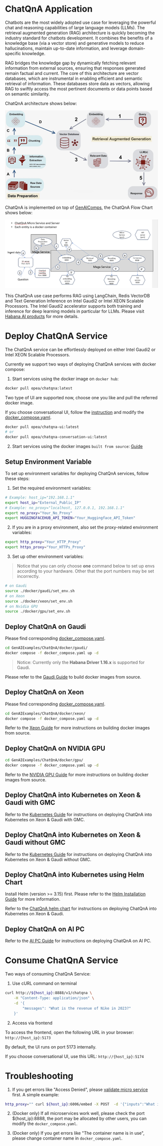 # ChatQnA Application

Chatbots are the most widely adopted use case for leveraging the powerful chat and reasoning capabilities of large language models (LLMs). The retrieval augmented generation (RAG) architecture is quickly becoming the industry standard for chatbots development. It combines the benefits of a knowledge base (via a vector store) and generative models to reduce hallucinations, maintain up-to-date information, and leverage domain-specific knowledge.

RAG bridges the knowledge gap by dynamically fetching relevant information from external sources, ensuring that responses generated remain factual and current. The core of this architecture are vector databases, which are instrumental in enabling efficient and semantic retrieval of information. These databases store data as vectors, allowing RAG to swiftly access the most pertinent documents or data points based on semantic similarity.

ChatQnA architecture shows below:

![architecture](./assets/img/chatqna_architecture.png)

ChatQnA is implemented on top of [GenAIComps](https://github.com/opea-project/GenAIComps), the ChatQnA Flow Chart shows below:

![Flow Chart](./assets/img/chatqna_flow_chart.png)

This ChatQnA use case performs RAG using LangChain, Redis VectorDB and Text Generation Inference on Intel Gaudi2 or Intel XEON Scalable Processors. The Intel Gaudi2 accelerator supports both training and inference for deep learning models in particular for LLMs. Please visit [Habana AI products](https://habana.ai/products) for more details.

# Deploy ChatQnA Service

The ChatQnA service can be effortlessly deployed on either Intel Gaudi2 or Intel XEON Scalable Processors.

Currently we support two ways of deploying ChatQnA services with docker compose:

1. Start services using the docker image on `docker hub`:

```bash
docker pull opea/chatqna:latest
```

Two type of UI are supported now, choose one you like and pull the referred docker image.

If you choose conversational UI, follow the [instruction](https://github.com/opea-project/GenAIExamples/tree/main/ChatQnA/docker/gaudi#-launch-the-conversational-ui-optional) and modify the [docker_compose.yaml](./docker/xeon/docker_compose.yaml).

```bash
docker pull opea/chatqna-ui:latest
# or
docker pull opea/chatqna-conversation-ui:latest
```

2. Start services using the docker images `built from source`: [Guide](./docker)

## Setup Environment Variable

To set up environment variables for deploying ChatQnA services, follow these steps:

1. Set the required environment variables:

```bash
# Example: host_ip="192.168.1.1"
export host_ip="External_Public_IP"
# Example: no_proxy="localhost, 127.0.0.1, 192.168.1.1"
export no_proxy="Your_No_Proxy"
export HUGGINGFACEHUB_API_TOKEN="Your_Huggingface_API_Token"
```

2. If you are in a proxy environment, also set the proxy-related environment variables:

```bash
export http_proxy="Your_HTTP_Proxy"
export https_proxy="Your_HTTPs_Proxy"
```

3. Set up other environment variables:

> Notice that you can only choose <b>one</b> command below to set up envs according to your hardware. Other that the port numbers may be set incorrectly.

```bash
# on Gaudi
source ./docker/gaudi/set_env.sh
# on Xeon
source ./docker/xeon/set_env.sh
# on Nvidia GPU
source ./docker/gpu/set_env.sh
```

## Deploy ChatQnA on Gaudi

Please find corresponding [docker_compose.yaml](./docker/gaudi/docker_compose.yaml).

```bash
cd GenAIExamples/ChatQnA/docker/gaudi/
docker compose -f docker_compose.yaml up -d
```

> Notice: Currently only the <b>Habana Driver 1.16.x</b> is supported for Gaudi.

Please refer to the [Gaudi Guide](./docker/gaudi/README.md) to build docker images from source.

## Deploy ChatQnA on Xeon

Please find corresponding [docker_compose.yaml](./docker/xeon/docker_compose.yaml).

```bash
cd GenAIExamples/ChatQnA/docker/xeon/
docker compose -f docker_compose.yaml up -d
```

Refer to the [Xeon Guide](./docker/xeon/README.md) for more instructions on building docker images from source.

## Deploy ChatQnA on NVIDIA GPU

```bash
cd GenAIExamples/ChatQnA/docker/gpu/
docker compose -f docker_compose.yaml up -d
```

Refer to the [NVIDIA GPU Guide](./docker/gpu/README.md) for more instructions on building docker images from source.

## Deploy ChatQnA into Kubernetes on Xeon & Gaudi with GMC

Refer to the [Kubernetes Guide](./kubernetes/README.md) for instructions on deploying ChatQnA into Kubernetes on Xeon & Gaudi with GMC.

## Deploy ChatQnA into Kubernetes on Xeon & Gaudi without GMC

Refer to the [Kubernetes Guide](./kubernetes/manifests/README.md) for instructions on deploying ChatQnA into Kubernetes on Xeon & Gaudi without GMC.

## Deploy ChatQnA into Kubernetes using Helm Chart

Install Helm (version >= 3.15) first. Please refer to the [Helm Installation Guide](https://helm.sh/docs/intro/install/) for more information.

Refer to the [ChatQnA helm chart](https://github.com/opea-project/GenAIInfra/tree/main/helm-charts/chatqna) for instructions on deploying ChatQnA into Kubernetes on Xeon & Gaudi.

## Deploy ChatQnA on AI PC

Refer to the [AI PC Guide](./docker/aipc/README.md) for instructions on deploying ChatQnA on AI PC.

# Consume ChatQnA Service

Two ways of consuming ChatQnA Service:

1. Use cURL command on terminal

```bash
curl http://${host_ip}:8888/v1/chatqna \
    -H "Content-Type: application/json" \
    -d '{
        "messages": "What is the revenue of Nike in 2023?"
    }'
```

2. Access via frontend

To access the frontend, open the following URL in your browser: `http://{host_ip}:5173`

By default, the UI runs on port 5173 internally.

If you choose conversational UI, use this URL: `http://{host_ip}:5174`

# Troubleshooting

1. If you get errors like "Access Denied", please [validate micro service](https://github.com/opea-project/GenAIExamples/tree/main/ChatQnA/docker/xeon#validate-microservices) first. A simple example:

```bash
http_proxy="" curl ${host_ip}:6006/embed -X POST  -d '{"inputs":"What is Deep Learning?"}' -H 'Content-Type: application/json'
```

2. (Docker only) If all microservices work well, please check the port ${host_ip}:8888, the port may be allocated by other users, you can modify the `docker_compose.yaml`.

3. (Docker only) If you get errors like "The container name is in use", please change container name in `docker_compose.yaml`.
